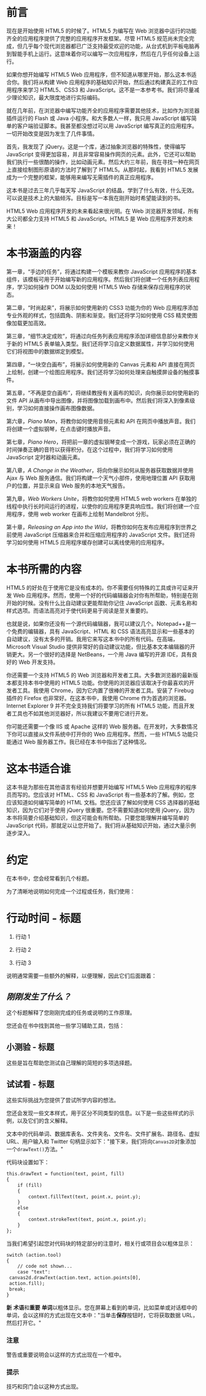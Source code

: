 # 前言

现在是开始使用 HTML5 的时候了。HTML5 为编写在 Web 浏览器中运行的功能齐全的应用程序提供了完整的应用程序开发框架。尽管 HTML5 规范尚未完全完成，但几乎每个现代浏览器都已广泛支持最受欢迎的功能，从台式机到平板电脑再到智能手机上运行。这意味着你可以编写一次应用程序，然后在几乎任何设备上运行。

如果你想开始编写 HTML5 Web 应用程序，但不知道从哪里开始，那么这本书适合你。我们将从构建 Web 应用程序的基础知识开始，然后通过构建真正的工作应用程序来学习 HTML5、CSS3 和 JavaScript。这不是一本参考书。我们将尽量减少理论知识，最大限度地进行实际编码。

就在几年前，在浏览器中编写功能齐全的应用程序需要其他技术，比如作为浏览器插件运行的 Flash 或 Java 小程序。和大多数人一样，我只用 JavaScript 编写简单的客户端验证脚本。我甚至都没想过可以用 JavaScript 编写真正的应用程序。一切开始改变是因为发生了几件事情。

首先，我发现了 jQuery。这是一个库，通过抽象浏览器的特殊性，使得编写 JavaScript 变得更加容易，并且非常容易操作网页的元素。此外，它还可以帮助我们执行一些很酷的操作，比如动画元素。然后大约三年前，我在寻找一种在网页上直接绘制图形原语的方法时了解到了 HTML5。从那时起，我看到 HTML5 发展成为一个完整的框架，能够用来编写无需插件的真正应用程序。

这本书是过去三年几乎每天写 JavaScript 的结晶，学到了什么有效，什么无效。可以说是技术上的大脑倾泻。目标是写一本我在刚开始时希望能读到的书。

HTML5 Web 应用程序开发的未来看起来很光明。在 Web 浏览器开发领域，所有大公司都全力支持 HTML5 和 JavaScript。HTML5 是 Web 应用程序开发的未来！

# 本书涵盖的内容

第一章，“手边的任务”，将通过构建一个模板来教你 JavaScript 应用程序的基本组件，该模板可用于开始编写新的应用程序。然后我们将创建一个任务列表应用程序，学习如何操作 DOM 以及如何使用 HTML5 Web 存储来保存应用程序的状态。

第二章，“时尚起来”，将展示如何使用新的 CSS3 功能为你的 Web 应用程序添加专业外观的样式，包括圆角、阴影和渐变。我们还将学习如何使用 CSS 精灵使图像加载更加高效。

第三章，“细节决定成败”，将通过向任务列表应用程序添加详细信息部分来教你关于新的 HTML5 表单输入类型。我们还将学习自定义数据属性，并学习如何使用它们将视图中的数据绑定到模型。

第四章，“一块空白画布”，将展示如何使用新的 Canvas 元素和 API 直接在网页上绘制，创建一个绘图应用程序。我们还将学习如何处理来自触摸屏设备的触摸事件。

第五章，“不再是空白画布”，将继续教授有关画布的知识，向你展示如何使用新的文件 API 从画布中导出图像，并将图像加载到画布中。然后我们将深入到像素级别，学习如何直接操作画布图像数据。

第六章，*Piano Man*，将教你如何使用音频元素和 API 在网页中播放声音。我们将创建一个虚拟钢琴，在点击键时播放声音。

第七章，*Piano Hero*，将把前一章的虚拟钢琴变成一个游戏，玩家必须在正确的时间弹奏正确的音符以获得积分。在这个过程中，我们将学习如何使用 JavaScript 定时器和动画元素。

第八章，*A Change in the Weather*，将向你展示如何从服务器获取数据并使用 Ajax 与 Web 服务通信。我们将构建一个天气小部件，使用地理位置 API 获取用户的位置，并显示来自 Web 服务的本地天气报告。

第九章，*Web Workers Unite*，将教你如何使用 HTML5 web workers 在单独的线程中执行长时间运行的进程，以使你的应用程序更具响应性。我们将创建一个应用程序，使用 web worker 在画布上绘制 Mandelbrot 分形。

第十章，*Releasing an App into the Wild*，将教你如何在发布应用程序到世界之前使用 JavaScript 压缩器来合并和压缩应用程序的 JavaScript 文件。我们还将学习如何使用 HTML5 应用程序缓存创建可以离线使用的应用程序。

# 本书所需的内容

HTML5 的好处在于使用它是没有成本的。你不需要任何特殊的工具或许可证来开发 Web 应用程序。然而，使用一个好的代码编辑器会对你有所帮助，特别是在刚开始的时候。没有什么比自动建议更能帮助你记住 JavaScript 函数、元素名称和样式选项。而语法高亮对于使代码更易于阅读是至关重要的。

也就是说，如果你还没有一个源代码编辑器，我可以建议几个。Notepad++是一个免费的编辑器，具有 JavaScript、HTML 和 CSS 语法高亮显示和一些基本的自动建议，没有太多的开销。我用它来写这本书中的所有代码。在高端，Microsoft Visual Studio 提供非常好的自动建议功能，但比基本文本编辑器的开销更大。另一个很好的选择是 NetBeans，一个用 Java 编写的开源 IDE，具有良好的 Web 开发支持。

你还需要一个支持 HTML5 的 Web 浏览器和开发者工具。大多数浏览器的最新版本都支持本书中使用的 HTML5 功能。你使用的浏览器应该取决于你最喜欢的开发者工具。我使用 Chrome，因为它内置了很棒的开发者工具。安装了 Firebug 插件的 Firefox 也非常好。在这本书中，我使用 Chrome 作为首选的浏览器。Internet Explorer 9 并不完全支持我们将要学习的所有 HTML5 功能，而且开发者工具也不如其他浏览器好，所以我建议不要用它进行开发。

你可能还需要一个像 IIS 或 Apache 这样的 Web 服务器。在开发时，大多数情况下你可以直接从文件系统中打开你的 Web 应用程序。然而，一些 HTML5 功能只能通过 Web 服务器工作。我已经在本书中指出了这种情况。

# 这本书适合谁

这本书是为那些在其他语言有经验并想要开始编写 HTML5 Web 应用程序的程序员而写的。您应该对 HTML、CSS 和 JavaScript 有一些基本的了解。例如，您应该知道如何编写简单的 HTML 文档。您还应该了解如何使用 CSS 选择器的基础知识，因为它们对于使用 jQuery 很重要。您不需要知道如何使用 jQuery，因为本书将简要介绍基础知识，但这可能会有所帮助。只要您能理解并编写简单的 JavaScript 代码，那就足以让您开始了。我们将从基础知识开始，通过大量示例逐步深入。

# 约定

在本书中，您会经常看到几个标题。

为了清晰地说明如何完成一个过程或任务，我们使用：

# 行动时间 - 标题

1.  行动 1

1.  行动 2

1.  行动 3

说明通常需要一些额外的解释，以便理解，因此它们后面跟着：

## *刚刚发生了什么？*

这个标题解释了您刚刚完成的任务或说明的工作原理。

您还会在书中找到其他一些学习辅助工具，包括：

## 小测验 - 标题

这些是旨在帮助您测试自己理解的简短的多项选择题。

## 试试看 - 标题

这些实际挑战为您提供了尝试所学内容的想法。

您还会发现一些文本样式，用于区分不同类型的信息。以下是一些这些样式的示例，以及它们的含义解释。

文本中的代码单词、数据库表名、文件夹名、文件名、文件扩展名、路径名、虚拟 URL、用户输入和 Twitter 句柄显示如下："接下来，我们将向`Canvas2D`对象添加一个`drawText()`方法。"

代码块设置如下：

```html
this.drawText = function(text, point, fill)
{
    if (fill)
    {
        context.fillText(text, point.x, point.y);
    }
    else
    {
        context.strokeText(text, point.x, point.y);
    }
};
```

当我们希望引起您对代码块的特定部分的注意时，相关行或项目会以粗体显示：

```html
switch (action.tool)
{
    // code not shown...
    case "text":
 canvas2d.drawText(action.text, action.points[0],
 action.fill);
 break;
}
```

**新** **术语**和**重要** **单词**以粗体显示。您在屏幕上看到的单词，比如菜单或对话框中的单词，会以这样的方式出现在文本中："当单击**保存**按钮时，它将获取数据 URL，然后打开它。"

### 注意

警告或重要说明会以这样的方式出现在一个框中。

### 提示

技巧和窍门会以这种方式出现。
